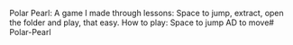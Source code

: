 Polar Pearl: A game I made through lessons:
Space to jump, extract, open the folder and play, that easy.
How to play:
Space to jump
AD to move# Polar-Pearl
